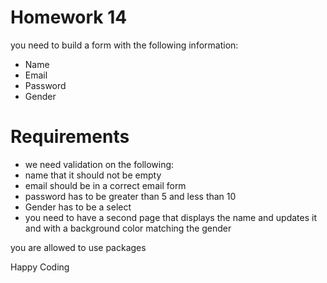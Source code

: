 # Homework 14

you need to build a form with the following information:

- Name
- Email
- Password
- Gender

# Requirements

- we need validation on the following:
- name that it should not be empty
- email should be in a correct email form
- password has to be greater than 5 and less than 10
- Gender has to be a select
- you need to have a second page that displays the name and updates it and with a background color matching the gender

you are allowed to use packages

Happy Coding
